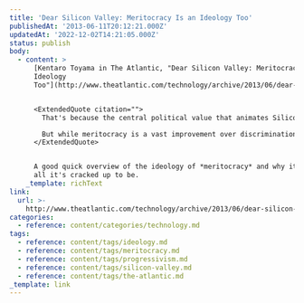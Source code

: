 ```yaml
---
title: 'Dear Silicon Valley: Meritocracy Is an Ideology Too'
publishedAt: '2013-06-11T20:12:21.000Z'
updatedAt: '2022-12-02T14:21:05.000Z'
status: publish
body:
  - content: >
      [Kentaro Toyama in The Atlantic, "Dear Silicon Valley: Meritocracy Is an
      Ideology
      Too"](http://www.theatlantic.com/technology/archive/2013/06/dear-silicon-valley-meritocracy-is-an-ideology-too/276756/):


      <ExtendedQuote citation="">
        That's because the central political value that animates Silicon Valley is neither libertarianism nor progressivism. It's meritocracy. Meritocracy can appear to be socially liberal, because it doesn't discriminate on the basis of race, religion, politics, socio-economic background, sexual orientation, or nation of origin. And, meritocracy can look libertarian because it abhors anything – be it government, social convention, or four years of college – obstructing talent's rise to the top. And where do these forces intersect? In immigration reform, where the meritocratic impulse is to crush both nationalist and unionist opposition to importing high-end skill.

        But while meritocracy is a vast improvement over discrimination by traditional prejudices, it still privileges some people over others. And in Silicon Valley, privilege is heaped upon individualistic entrepreneurial capacity.
      </ExtendedQuote>


      A good quick overview of the ideology of *meritocracy* and why it's not
      all it's cracked up to be.
    _template: richText
link:
  url: >-
    http://www.theatlantic.com/technology/archive/2013/06/dear-silicon-valley-meritocracy-is-an-ideology-too/276756/
categories:
  - reference: content/categories/technology.md
tags:
  - reference: content/tags/ideology.md
  - reference: content/tags/meritocracy.md
  - reference: content/tags/progressivism.md
  - reference: content/tags/silicon-valley.md
  - reference: content/tags/the-atlantic.md
_template: link
---
```



